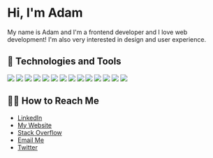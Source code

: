 # Hi, I'm Adam

My name is Adam and I'm a frontend developer and I love web development! I'm also very interested in design and user experience.

## 🤖 Technologies and Tools

![](https://img.shields.io/badge/-JavaScript-000?style=for-the-badge&logo=javascript)
![](https://img.shields.io/badge/-React-000?style=for-the-badge&logo=React)
![](https://img.shields.io/badge/-CSS3-000?style=for-the-badge&logo=css3)
![](https://img.shields.io/badge/-Sass-000?style=for-the-badge&logo=Sass)
![](https://img.shields.io/badge/-BEM-000?style=for-the-badge)
![](https://img.shields.io/badge/-HTML5-000?style=for-the-badge&logo=html5)
![](https://img.shields.io/badge/-PHP-000?style=for-the-badge&logo=php)
![](https://img.shields.io/badge/-WordPress-000?style=for-the-badge&logo=WordPress)
![](https://img.shields.io/badge/-WooCommerce-000?style=for-the-badge&logo=Woo)
![](https://img.shields.io/badge/-MySQL-000?style=for-the-badge&logo=MySQL)
![](https://img.shields.io/badge/-Bash-000?style=for-the-badge&logo=gnu-bash)
![](https://img.shields.io/badge/-Git-000?style=for-the-badge&logo=Git)
![](https://img.shields.io/badge/-GitHub-000?style=for-the-badge&logo=GitHub)
![](https://img.shields.io/badge/-GitLab-000?style=for-the-badge&logo=GitLab)

## 👋🏽 How to Reach Me

- [LinkedIn](https://www.linkedin.com/in/adamgonzales1/)
- [My Website](https://adamgonzalesworks.com)
- [Stack Overflow](https://stackoverflow.com/users/5187168/adam-gonzales?tab=profile)
- [Email Me](mailto:adam@adamgonzalesworks.com)
- [Twitter](https://twitter.com/adamgonzls)

<!--
**adamgonzls/adamgonzls** is a ✨ _special_ ✨ repository because its `README.md` (this file) appears on your GitHub profile.


Here are some ideas to get you started:

- 🔭 I’m currently working on ...
-  ...
- 👯 I’m looking to collaborate on ...
- 🤔 I’m looking for help with ...
- 💬 Ask me about ...
- 📫 How to reach me: ...
- 😄 Pronouns: ...
- ⚡ Fun fact: ...
-->
